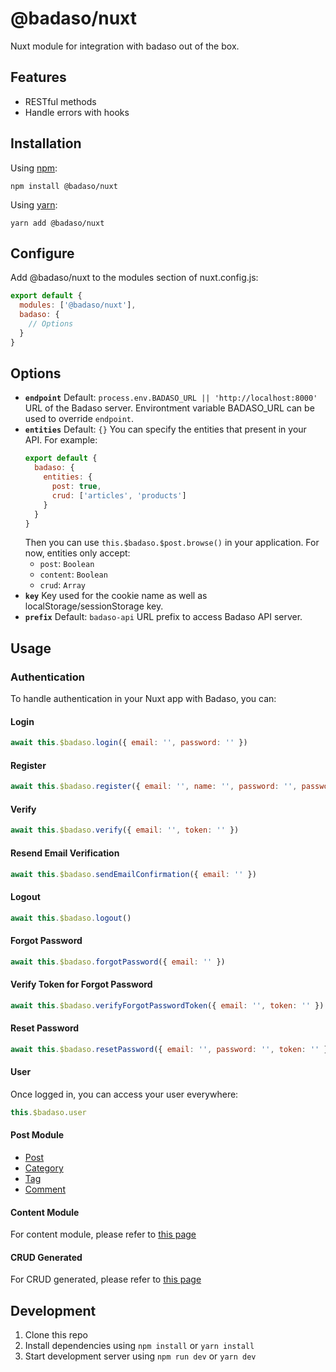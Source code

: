 # @badaso/nuxt
Nuxt module for integration with badaso out of the box.

## Features

  - RESTful methods
  - Handle errors with hooks

## Installation

Using [npm](https://docs.npmjs.com/cli/v6/commands/npm):

```
npm install @badaso/nuxt
```

Using [yarn](https://yarnpkg.com/):

```
yarn add @badaso/nuxt
```

## Configure

Add @badaso/nuxt to the modules section of nuxt.config.js:
```js
export default {
  modules: ['@badaso/nuxt'],
  badaso: {
    // Options
  }
}
```

## Options

- **`endpoint`**
  Default: `process.env.BADASO_URL || 'http://localhost:8000'`
  URL of the Badaso server.
  Environtment variable BADASO_URL can be used to override `endpoint`.
- **`entities`**
  Default: `{}`
  You can specify the entities that present in your API. For example:
  ```js
  export default {
    badaso: {
      entities: {
        post: true,
        crud: ['articles', 'products']
      }
    }
  }
  ```
  Then you can use `this.$badaso.$post.browse()` in your application.
  For now, entities only accept:
  - `post`: `Boolean`
  - `content`: `Boolean`
  - `crud`: `Array`
- **`key`**
  Key used for the cookie name as well as localStorage/sessionStorage key.
- **`prefix`**
  Default: `badaso-api`
  URL prefix to access Badaso API server.

## Usage

### Authentication
To handle authentication in your Nuxt app with Badaso, you can:

#### Login
```js
await this.$badaso.login({ email: '', password: '' })
```

#### Register
```js
await this.$badaso.register({ email: '', name: '', password: '', passwordConfirmation: '' })
```

#### Verify
```js
await this.$badaso.verify({ email: '', token: '' })
```

#### Resend Email Verification
```js
await this.$badaso.sendEmailConfirmation({ email: '' })
```

#### Logout
```js
await this.$badaso.logout()
```

#### Forgot Password
```js
await this.$badaso.forgotPassword({ email: '' })
```

#### Verify Token for Forgot Password
```js
await this.$badaso.verifyForgotPasswordToken({ email: '', token: '' })
```

#### Reset Password
```js
await this.$badaso.resetPassword({ email: '', password: '', token: '' })
```

#### User
Once logged in, you can access your user everywhere:
```js
this.$badaso.user
```

#### Post Module
- [Post](docs/post.md)
- [Category](docs/category.md)
- [Tag](docs/tag.md)
- [Comment](docs/comment.md)

#### Content Module
For content module, please refer to [this page](docs/content.md)

#### CRUD Generated
For CRUD generated, please refer to [this page](docs/crud.md)

## Development
1. Clone this repo
2. Install dependencies using `npm install` or `yarn install`
3. Start development server using `npm run dev` or `yarn dev`
